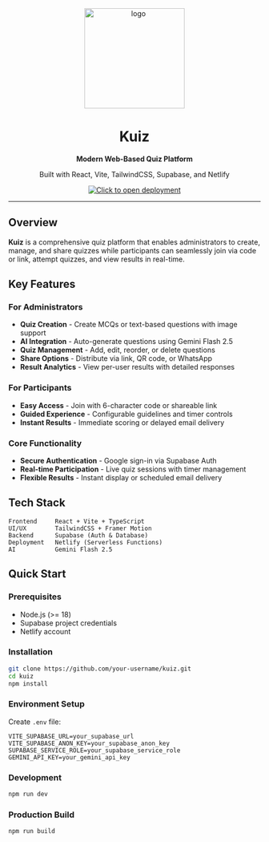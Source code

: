 <div align="center">
  <img width="200" height="200" alt="logo" src="[https://github.com/user-attachments/assets/169f5ff2-05cb-4269-8390-042b425e174e](https://private-user-images.githubusercontent.com/178865275/497066012-8337dc04-05c3-4044-8788-ba2b2f85f108.png?jwt=eyJ0eXAiOiJKV1QiLCJhbGciOiJIUzI1NiJ9.eyJpc3MiOiJnaXRodWIuY29tIiwiYXVkIjoicmF3LmdpdGh1YnVzZXJjb250ZW50LmNvbSIsImtleSI6ImtleTUiLCJleHAiOjE3NTk0ODQ4NDMsIm5iZiI6MTc1OTQ4NDU0MywicGF0aCI6Ii8xNzg4NjUyNzUvNDk3MDY2MDEyLTgzMzdkYzA0LTA1YzMtNDA0NC04Nzg4LWJhMmIyZjg1ZjEwOC5wbmc_WC1BbXotQWxnb3JpdGhtPUFXUzQtSE1BQy1TSEEyNTYmWC1BbXotQ3JlZGVudGlhbD1BS0lBVkNPRFlMU0E1M1BRSzRaQSUyRjIwMjUxMDAzJTJGdXMtZWFzdC0xJTJGczMlMkZhd3M0X3JlcXVlc3QmWC1BbXotRGF0ZT0yMDI1MTAwM1QwOTQyMjNaJlgtQW16LUV4cGlyZXM9MzAwJlgtQW16LVNpZ25hdHVyZT00NzlkNmEzYjUxMmNhZDQwZWZhNGNiNzQ1NWM2Njk5M2RlOTA0NjhmZDY5MWE2YjEyODQ4NzRlMzE3ZDNkNzVjJlgtQW16LVNpZ25lZEhlYWRlcnM9aG9zdCJ9.XPpRBHZmbBtigV_TXivPOglIRgKl5IqrxKI0O31-jX0)" />

  
  # Kuiz
  
  **Modern Web-Based Quiz Platform**
  
  Built with React, Vite, TailwindCSS, Supabase, and Netlify
  
[![Click to open deployment](https://img.shields.io/badge/Live%20Demo-Click%20Here-brightgreen?style=for-the-badge)](https://kuiz.kushu30.dev/)
  
</div>

---

## Overview

**Kuiz** is a comprehensive quiz platform that enables administrators to create, manage, and share quizzes while participants can seamlessly join via code or link, attempt quizzes, and view results in real-time.

## Key Features

### **For Administrators**
- **Quiz Creation** - Create MCQs or text-based questions with image support
- **AI Integration** - Auto-generate questions using Gemini Flash 2.5
- **Quiz Management** - Add, edit, reorder, or delete questions
- **Share Options** - Distribute via link, QR code, or WhatsApp
- **Result Analytics** - View per-user results with detailed responses

### **For Participants**  
- **Easy Access** - Join with 6-character code or shareable link
- **Guided Experience** - Configurable guidelines and timer controls
- **Instant Results** - Immediate scoring or delayed email delivery

### **Core Functionality**
- **Secure Authentication** - Google sign-in via Supabase Auth
- **Real-time Participation** - Live quiz sessions with timer management
- **Flexible Results** - Instant display or scheduled email delivery

## Tech Stack

```
Frontend     React + Vite + TypeScript
UI/UX        TailwindCSS + Framer Motion  
Backend      Supabase (Auth & Database)
Deployment   Netlify (Serverless Functions)
AI           Gemini Flash 2.5
```

## Quick Start

### Prerequisites
- Node.js (>= 18)
- Supabase project credentials
- Netlify account

### Installation

```bash
git clone https://github.com/your-username/kuiz.git
cd kuiz
npm install
```

### Environment Setup

Create `.env` file:

```env
VITE_SUPABASE_URL=your_supabase_url
VITE_SUPABASE_ANON_KEY=your_supabase_anon_key
SUPABASE_SERVICE_ROLE=your_supabase_service_role
GEMINI_API_KEY=your_gemini_api_key
```

### Development

```bash
npm run dev
```

### Production Build

```bash
npm run build
```
